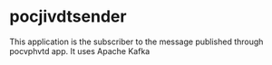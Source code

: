 # pocjivdtsender
This application is the subscriber to the message published through pocvphvtd app. It uses Apache Kafka
